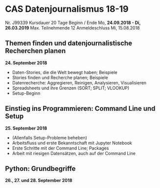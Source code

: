 # CAS Datenjournalismus 18-19

Nr.	J99339
Kursdauer	20 Tage
Beginn / Ende	Mo, **24.09.2018 - Di, 26.03.2019**
Max. Teilnehmende	12
Anmeldeschluss	Mi, 15.08.2018


## Themen finden und datenjournalistische Recherchen planen
**24. September 2018**

- Daten-Stories, die die Welt bewegt haben; Beispiele
- Stories finden und Recherche planen; Beispiele
- Datenrecherche: Aggregieren, Reinigen, Analysieren, Visualisieren
- Spreadsheets und ihre Grenzen (SORT; SPLIT; VLOOKUP)
- Setup-Beginn

## Einstieg ins Programmieren: Command Line und Setup
**25. September 2018**

- (Allenfalls Setup-Probleme beheben)
- Arbeitsfluss und erste Bekanntschaft mit Jupyter Notebook
- Erste Schritte mit der Command Line; Packages
- Arbeit mit riesigen Datensätzen, auch auf der Command Line

## Python: Grundbegriffe
**26., 27. und 28. September 2018**
